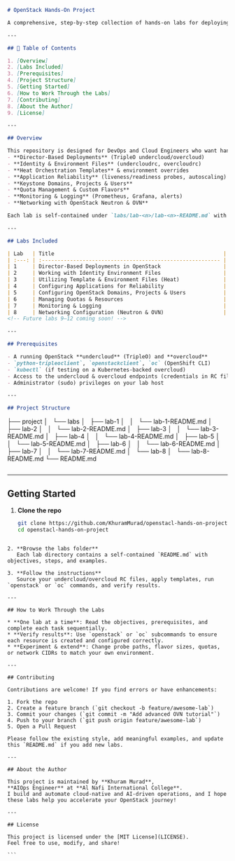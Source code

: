 ```markdown
# OpenStack Hands-On Project

A comprehensive, step-by-step collection of hands-on labs for deploying, configuring, and managing an OpenStack cloud environment using TripleO, Heat, and the OpenShift/OC CLI. Whether you’re just getting started with director-based deployments or diving into advanced networking, monitoring, and reliability, this repo walks you through exactly what you need to know—commands, templates, environment files, and best practices included.

---

## 📖 Table of Contents

1. [Overview]
2. [Labs Included]
3. [Prerequisites]
4. [Project Structure]  
5. [Getting Started]  
6. [How to Work Through the Labs]
7. [Contributing] 
8. [About the Author]
9. [License]

---

## Overview

This repository is designed for DevOps and Cloud Engineers who want hands-on experience with:
- **Director-Based Deployments** (TripleO undercloud/overcloud)  
- **Identity & Environment Files** (undercloudrc, overcloudrc)  
- **Heat Orchestration Templates** & environment overrides  
- **Application Reliability** (liveness/readiness probes, autoscaling)  
- **Keystone Domains, Projects & Users**  
- **Quota Management & Custom Flavors**  
- **Monitoring & Logging** (Prometheus, Grafana, alerts)  
- **Networking with OpenStack Neutron & OVN**

Each lab is self-contained under `labs/lab-<n>/lab-<n>-README.md` with full commands, YAML snippets, and explanations.

---

## Labs Included

| Lab   | Title                                                      |
| :---: | :--------------------------------------------------------- |
| 1     | Director-Based Deployments in OpenStack                    |
| 2     | Working with Identity Environment Files                    |
| 3     | Utilizing Template & Environment Files (Heat)              |
| 4     | Configuring Applications for Reliability                   |
| 5     | Configuring OpenStack Domains, Projects & Users            |
| 6     | Managing Quotas & Resources                                |
| 7     | Monitoring & Logging                                       |
| 8     | Networking Configuration (Neutron & OVN)                   |
<!-- Future labs 9–12 coming soon! -->

---

## Prerequisites

- A running OpenStack **undercloud** (TripleO) and **overcloud**  
- `python-tripleoclient`, `openstackclient`, `oc` (OpenShift CLI)  
- `kubectl` (if testing on a Kubernetes-backed overcloud)  
- Access to the undercloud & overcloud endpoints (credentials in RC files)  
- Administrator (sudo) privileges on your lab host

---

## Project Structure

```
├── project
│   └── labs
│       ├── lab-1
│       │   └── lab-1-README.md
│       ├── lab-2
│       │   └── lab-2-README.md
│       ├── lab-3
│       │   └── lab-3-README.md
│       ├── lab-4
│       │   └── lab-4-README.md
│       ├── lab-5
│       │   └── lab-5-README.md
│       ├── lab-6
│       │   └── lab-6-README.md
│       ├── lab-7
│       │   └── lab-7-README.md
│       └── lab-8
│           └── lab-8-README.md
└── README.md

````
````

---

## Getting Started

1. **Clone the repo**  
   ```bash
   git clone https://github.com/KhuramMurad/openstacl-hands-on-project.git
   cd openstacl-hands-on-project
````

2. **Browse the labs folder**
   Each lab directory contains a self-contained `README.md` with objectives, steps, and examples.

3. **Follow the instructions**
   Source your undercloud/overcloud RC files, apply templates, run `openstack` or `oc` commands, and verify results.

---

## How to Work Through the Labs

* **One lab at a time**: Read the objectives, prerequisites, and complete each task sequentially.
* **Verify results**: Use `openstack` or `oc` subcommands to ensure each resource is created and configured correctly.
* **Experiment & extend**: Change probe paths, flavor sizes, quotas, or network CIDRs to match your own environment.

---

## Contributing

Contributions are welcome! If you find errors or have enhancements:

1. Fork the repo
2. Create a feature branch (`git checkout -b feature/awesome-lab`)
3. Commit your changes (`git commit -m "Add advanced OVN tutorial"`)
4. Push to your branch (`git push origin feature/awesome-lab`)
5. Open a Pull Request

Please follow the existing style, add meaningful examples, and update this `README.md` if you add new labs.

---

## About the Author

This project is maintained by **Khuram Murad**,
**AIOps Engineer** at **Al Nafi International College**.
I build and automate cloud-native and AI-driven operations, and I hope these labs help you accelerate your OpenStack journey!

---

## License

This project is licensed under the [MIT License](LICENSE).
Feel free to use, modify, and share!

```
